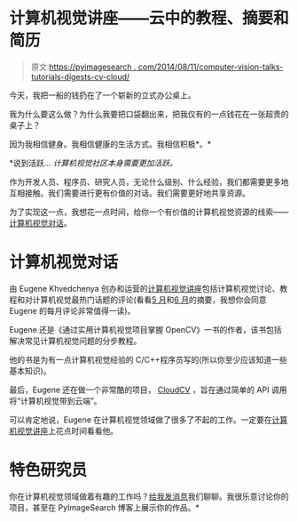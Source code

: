 # 计算机视觉讲座——云中的教程、摘要和简历

> 原文:[https://pyimagesearch . com/2014/08/11/computer-vision-talks-tutorials-digests-cv-cloud/](https://pyimagesearch.com/2014/08/11/computer-vision-talks-tutorials-digests-cv-cloud/)

今天，我把一船的钱扔在了一个崭新的立式办公桌上。

我为什么要这么做？为什么我要把口袋翻出来，把我仅有的一点钱花在一张超贵的桌子上？

因为我相信健身。我相信健康的生活方式。我相信积极*。*

 *说到活跃… *计算机视觉社区本身需要更加活跃。*

作为开发人员、程序员、研究人员，无论什么级别、什么经验，我们都需要更多地互相接触。我们需要进行更有价值的对话。我们需要更好地共享资源。

为了实现这一点，我想花一点时间，给你一个有价值的计算机视觉资源的线索——[计算机视觉对话](http://computer-vision-talks.com/)。

# 计算机视觉对话

由 Eugene Khvedchenya 创办和运营的[计算机视觉讲座](http://computer-vision-talks.com/)包括计算机视觉讨论、教程和对计算机视觉最热门话题的评论(看看[5 月](http://computer-vision-talks.com/articles/2014-05-computer-vision-digest/)和[6 月](http://computer-vision-talks.com/articles/2014-06-computer-vision-digest/)的摘要，我想你会同意 Eugene 的每月评论非常值得一读)。

Eugene 还是《通过实用计算机视觉项目掌握 OpenCV》一书的作者，该书包括解决常见计算机视觉问题的分步教程。

他的书是为有一点计算机视觉经验的 C/C++程序员写的(所以你至少应该知道一些基本知识)。

最后，Eugene 还在做一个非常酷的项目， [CloudCV](http://cloudcv.org/) ，旨在通过简单的 API 调用将“计算机视觉带到云端”。

可以肯定地说，Eugene 在计算机视觉领域做了很多了不起的工作。一定要在[计算机视觉讲座](http://computer-vision-talks.com/)上花点时间看看他。

# 特色研究员

你在计算机视觉领域做着有趣的工作吗？[给我发消息](https://pyimagesearch.com/contact/)我们聊聊。我很乐意讨论你的项目，甚至在 PyImageSearch 博客上展示你的作品。*
